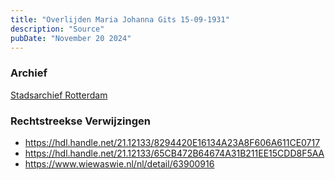 ```yaml
---
title: "Overlijden Maria Johanna Gits 15-09-1931"
description: "Source"
pubDate: "November 20 2024"
---
```


### Archief
[Stadsarchief Rotterdam](https://stadsarchief.rotterdam.nl/)

### Rechtstreekse Verwijzingen
- https://hdl.handle.net/21.12133/8294420E16134A23A8F606A611CE0717
- https://hdl.handle.net/21.12133/65CB472B64674A31B211EE15CDD8F5AA
- https://www.wiewaswie.nl/nl/detail/63900916